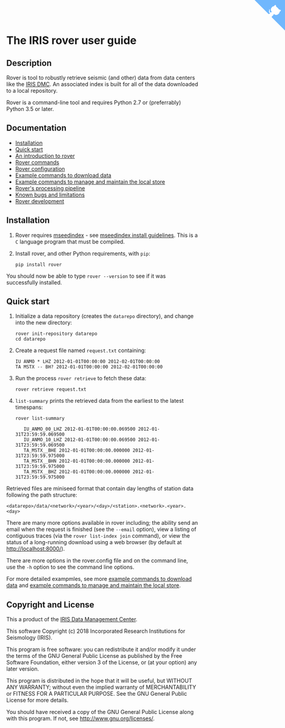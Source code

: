 # The IRIS rover user guide

## Description

Rover is tool to robustly retrieve seismic (and other) data from data
centers like the [IRIS DMC](http://ds.iris.edu).  An associated index is
built for all of the data downloaded to a local repository.

Rover is a command-line tool and requires Python 2.7 or (preferrably)
Python 3.5 or later.

## Documentation

* [Installation](#installation)
* [Quick start](#quickstart)
* [An introduction to rover](introduction.md)
* [Rover commands](commands.md)
* [Rover configuration](configuration.md)
* [Example commands to download data](download.md)
* [Example commands to manage and maintain the local store](maintenance.md)
* [Rover's processing pipeline](pipeline.md)
* [Known bugs and limitations](bugs.md)
* [Rover development](development.md)

## Installation <a id="installation"></a>

1. Rover requires [mseedindex](https://github.com/iris-edu/mseedindex) -
see [mseedindex install guidelines](mseedindex.md).  This is a `C` language program
that must be compiled.

2. Install rover, and other Python requirements, with `pip`:

    ```
    pip install rover
    ```

You should now be able to type `rover --version` to see if it was successfully installed.

## Quick start <a id="quickstart"></a>

1. Initialize a data repository (creates the `datarepo` directory), and change into the new directory:

    ```
    rover init-repository datarepo
    cd datarepo
    ```

1. Create a request file named `request.txt` containing:

    ```
    IU ANMO * LHZ 2012-01-01T00:00:00 2012-02-01T00:00:00
    TA MSTX -- BH? 2012-01-01T00:00:00 2012-02-01T00:00:00
    ```

1. Run the process `rover retrieve` to fetch these data:

   ```
   rover retrieve request.txt
   ```

1. `list-summary` prints the retrieved data from the earliest to the latest timespans:

   ```
   rover list-summary

      IU_ANMO_00_LHZ 2012-01-01T00:00:00.069500 2012-01-31T23:59:59.069500
      IU_ANMO_10_LHZ 2012-01-01T00:00:00.069500 2012-01-31T23:59:59.069500
      TA_MSTX__BHE 2012-01-01T00:00:00.000000 2012-01-31T23:59:59.975000
      TA_MSTX__BHN 2012-01-01T00:00:00.000000 2012-01-31T23:59:59.975000
      TA_MSTX__BHZ 2012-01-01T00:00:00.000000 2012-01-31T23:59:59.975000
   ```

Retrieved files are miniseed format that contain day lengths of station data following the path structure:

   ```
   <datarepo>/data/<network>/<year>/<day>/<station>.<network>.<year>.<day>
   ```

There are many more options available in rover including; the ability send an email
when the request is finished (see the `--email` option), view a listing of contiguous traces (via the `rover list-index join` command), or view the status of a long-running download using a web browser (by default at [http://localhost:8000/](http://localhost:8000/)).

There are more options in the rover.config file and on the command line, use the `-h` option to see the command line options.

For more detailed exampmles, see more [example commands to download data](download.md) and [example commands to manage and maintain the local store](maintenance.md).

## Copyright and License

This a product of the [IRIS Data Management Center](http://ds.iris.edu/ds/nodes/dmc/).

This software Copyright (c) 2018 Incorporated Research
Institutions for Seismology (IRIS).

This program is free software: you can redistribute it and/or modify
it under the terms of the GNU General Public License as published by
the Free Software Foundation, either version 3 of the License, or (at
your option) any later version.

This program is distributed in the hope that it will be useful, but
WITHOUT ANY WARRANTY; without even the implied warranty of
MERCHANTABILITY or FITNESS FOR A PARTICULAR PURPOSE.  See the GNU
General Public License for more details.

You should have received a copy of the GNU General Public License
along with this program.  If not, see http://www.gnu.org/licenses/.

<!-- GitHub corner from https://github.com/tholman/github-corners -->
<a href="https://github.com/iris-edu/rover" class="github-corner" aria-label="View source on GitHub"><svg width="80" height="80" viewBox="0 0 250 250" style="fill:#70B7FD; color:#fff; position: absolute; top: 0; border: 0; right: 0;" aria-hidden="true"><path d="M0,0 L115,115 L130,115 L142,142 L250,250 L250,0 Z"></path><path d="M128.3,109.0 C113.8,99.7 119.0,89.6 119.0,89.6 C122.0,82.7 120.5,78.6 120.5,78.6 C119.2,72.0 123.4,76.3 123.4,76.3 C127.3,80.9 125.5,87.3 125.5,87.3 C122.9,97.6 130.6,101.9 134.4,103.2" fill="currentColor" style="transform-origin: 130px 106px;" class="octo-arm"></path><path d="M115.0,115.0 C114.9,115.1 118.7,116.5 119.8,115.4 L133.7,101.6 C136.9,99.2 139.9,98.4 142.2,98.6 C133.8,88.0 127.5,74.4 143.8,58.0 C148.5,53.4 154.0,51.2 159.7,51.0 C160.3,49.4 163.2,43.6 171.4,40.1 C171.4,40.1 176.1,42.5 178.8,56.2 C183.1,58.6 187.2,61.8 190.9,65.4 C194.5,69.0 197.7,73.2 200.1,77.6 C213.8,80.2 216.3,84.9 216.3,84.9 C212.7,93.1 206.9,96.0 205.4,96.6 C205.1,102.4 203.0,107.8 198.3,112.5 C181.9,128.9 168.3,122.5 157.7,114.1 C157.9,116.9 156.7,120.9 152.7,124.9 L141.0,136.5 C139.8,137.7 141.6,141.9 141.8,141.8 Z" fill="currentColor" class="octo-body"></path></svg></a><style>.github-corner:hover .octo-arm{animation:octocat-wave 560ms ease-in-out}@keyframes octocat-wave{0%,100%{transform:rotate(0)}20%,60%{transform:rotate(-25deg)}40%,80%{transform:rotate(10deg)}}@media (max-width:500px){.github-corner:hover .octo-arm{animation:none}.github-corner .octo-arm{animation:octocat-wave 560ms ease-in-out}}</style>
